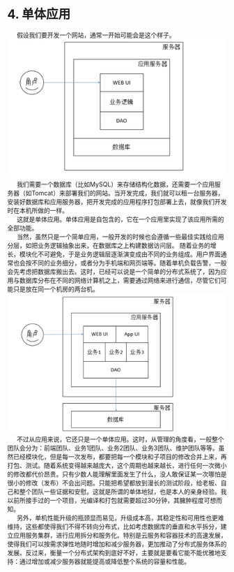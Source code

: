 # 4. 单体应用
&ensp; &ensp; 假设我们要开发一个网站，通常一开始可能会是这个样子。   
![](/assets/monolithic.png)   
&ensp; &ensp; 我们需要一个数据库（比如MySQL）来存储结构化数据，还需要一个应用服务器（如Tomcat）来部署我们的网站。当开发完成，我们就可以租一台服务器，安装好数据库和应用服务器，把开发完成的应用程序打包部署上去，就像我们开发时在本机所做的一样。  
 &ensp; &ensp; 这就是单体应用。单体应用是自包含的，它在一个应用里实现了该应用所需的全部功能。   
 &ensp; &ensp; 当然，虽然只是一个简单应用，一般开发的时候也会遵循一些最佳实践给应用分层，如把业务逻辑抽象出来，在数据库之上构建数据访问层。 随着业务的增长，模块化不可避免，于是业务逻辑层逐渐演变成由不同的业务组成。用户界面通常也会按不同的业务细分，或者分为手机端和网页端等。随着单机负载告警，一般会先考虑把数据库搬出去。这时，已经可以说是一个简单的分布式系统了，因为应用与数据库分布在不同的网络计算机之上，需要通过网络来进行通信，尽管它们可能只是放在同一个机房的两台机。   
![](/assets/monolithic1.png)   
&ensp; &ensp; 不过从应用来说，它还只是一个单体应用。这时，从管理的角度看，一般整个团队会分为：前端团队、业务1团队、业务2团队、业务3团队、维护团队等等。虽然已经模块化，但是每一次发布，都要把每一个模块和子项目的修改合并上来，再打包、测试。随着系统变得越来越庞大，这个周期也越来越长，进行任何一次微小的修改都代价昂贵。只有少数人能理解里面发生了什么，没人敢保证某一次哪怕是很小的修改（发布）不会出问题。只能把希望都放到漫长的测试阶段，给老板、自己和整个团队一些证据和安慰。这就是所谓的单体地狱，也是本人的亲身经验。我以前所接手过的一个项目，光编译和打包就需要超过30分钟，其臃肿程度可想而知。   
&ensp; &ensp; 另外，单机性能升级的瓶颈显而易见，升级成本高，其稳定性和可用性也更难维持，这些都使得我们不得不转向分布式，比如考虑数据库的垂直和水平拆分，建立应用服务集群，进行应用拆分和服务化。特别是云服务和容器技术的高速发展，使得我们可以按需求弹性地随时增加和减少服务器，更加推动了分布式服务体系的发展。反过来，衡量一个分布式架构到底好不好，主要就是要看它能不能优雅地支持：通过增加或减少服务器就能提高或降低整个系统的容量和性能。
